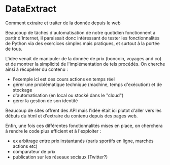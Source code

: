 # DataExtract
Comment extraire et traiter de la donnée depuis le web

Beaucoup de tâches d'automatisation de notre quotidien fonctionnent à partir d'Internet, il paraissait donc intéressant de tester les fonctionnalités de Python via des exercices simples mais pratiques, et surtout à la portée de tous.

L'idée venait de manipuler de la donnée de prix (boncoin, voyages and co) et de montrer la simplicité de l'implémentation 
de tels procédés.
On cherche ainsi à récupérer du contenu :
- l'exemple ici est des cours actions en temps réel
- gérer une problématique technique (machine, temps d'exécution) et de stockage
- d'automatisation (en local ou stocké dans le "cloud")
- gérer la gestion de son identité

Beaucoup de sites offrent des API mais l'idée était ici plutot d'aller vers les débuts du html et d'extraire du contenu depuis des pages web.

Enfin, une fois ces différentes fonctionnalités mises en place, on cherchera à rendre le code plus efficient et à l'exploiter :
- ex arbitrage entre prix instantanés (paris sportifs en ligne, marchés actions etc)
- comparateur de prix
- publication sur les réseaux sociaux (Twitter?)
